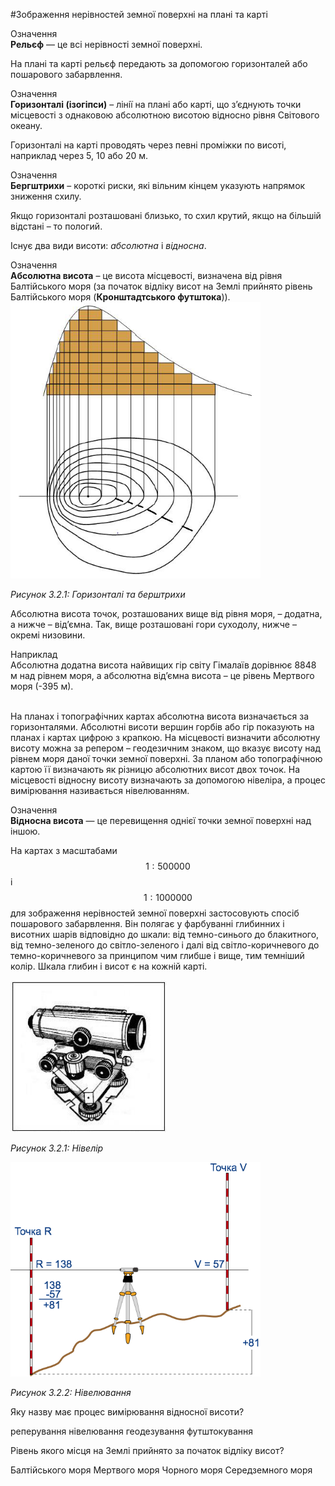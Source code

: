#Зображення нерівностей земної поверхні на плані та карті

<div class="eoz-wrap">
<span class="eoz">Означення</span>
<div class="eoz-text">
<b>Рельєф</b> — це всi нерiвностi земної поверхнi.
</div>
</div>


На плані та карті рельєф передають за допомогою горизонталей або пошарового забарвлення.

<div class="eoz-wrap">
<span class="eoz">Означення</span>
<div class="eoz-text">
<b>Горизонталi (iзогiпси)</b> – лiнiї на планi або картi, що з’єднують точки мiсцевостi з однаковою абсолютною висотою вiдносно рiвня Свiтового океану.
</div>
</div>

Горизонталі на карті проводять через певні проміжки по висоті, наприклад через 5, 10 або 20 м.

<div class="eoz-wrap">
<span class="eoz">Означення</span>
<div class="eoz-text">
<b>Бергштрихи</b> – короткi риски, якi вiльним кiнцем указують напрямок зниження схилу.
</div>
</div>

Якщо горизонталі розташовані близько, то схил крутий, якщо на більшій відстані – то пологий.

Існує два види висоти: *абсолютна* і *відносна*.

<div class="eoz-wrap">
<span class="eoz">Означення</span>
<div class="eoz-text">
<b>Абсолютна висота</b> – це висота мiсцевостi, визначена вiд рiвня <span class="p1">Балтiйського моря</span> (за початок вiдлiку висот на Землi прийнято рiвень <span class="p1">Балтiйського моря</span> (<b>Кронштадтського футштока</b>)).
</div>
</div>

<div class="center">
<img src="pic5-5.png" width="400px" class="center"/>
<p><i>Рисунок 3.2.1:  Горизонталi та берштрихи</i></p>
</div>

Абсолютна висота точок, розташованих вище від рівня моря, – додатна, а нижче – від’ємна. Так, вище розташовані гори суходолу, нижче – окремі
низовини. 

<div class="exmpl-wrap">
<span class="exmpl">Наприклад</span>
<div class="exmpl-text">
Абсолютна додатна висота найвищих гір світу Гімалаїв дорівнює 8848 м над рівнем моря, а абсолютна від’ємна висота – це рівень Мертвого моря (-395 м). 
</div>
</div>
<br/>

На планах і топографічних картах абсолютна висота визначається за горизонталями. Абсолютні висоти вершин горбів або гір показують на планах і картах цифрою з крапкою. На місцевості визначити абсолютну висоту можна за репером – геодезичним знаком, що вказує висоту над рівнем моря даної точки земної поверхні. За планом або топографічною картою її визначають як різницю абсолютних висот двох точок. На місцевості відносну висоту визначають за допомогою нівеліра, а процес вимірювання називається нівелюванням.

<div class="eoz-wrap">
<span class="eoz">Означення</span>
<div class="eoz-text">
<b>Вiдносна висота</b> — це перевищення однiєї точки земної поверхнi над iншою.
</div>
</div>

На картах з масштабами $$1 : 500 000$$ і $$1 : 1 000 000$$ для зображення нерівностей земної поверхні застосовують спосіб пошарового забарвлення. Він полягає у фарбуванні глибинних і висотних шарів відповідно до шкали: від темно-синього до блакитного, від темно-зеленого до світло-зеленого і далі від світло-коричневого до темно-коричневого за принципом чим глибше і вище, тим темніший колір. Шкала глибин і висот є на кожній карті.

<div class="center">
<img src="pic6.jpg" width="250px" class="center"/>
<p><i>Рисунок 3.2.1:  Нівелір</i></p>
</div>

<div class="center">
<img src="Nivelir.jpg" width="400px" class="center"/>
<p><i>Рисунок 3.2.2:  Нівелювання</i></p>
</div>

<quiz correctLabel="correct" incorrectLabel="incorrect" checkLabel="check"> 
    <question text="">
        <p>Яку назву має процес вимірювання відносної висоти?</p>
        <answer>реперування</answer>
        <answer correct>нівелювання</answer>
        <answer>геодезування</answer>
        <answer>футштокування</answer>
    </question>
    <question text="">
        <p>Рівень якого місця на Землі прийнято за початок відліку висот?</p>
        <answer correct>Балтійського моря</answer>
        <answer>Мертвого моря</answer>
        <answer>Чорного моря</answer>
        <answer>Середземного моря</answer>
    </question>
</quiz>
